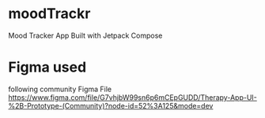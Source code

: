# moodTrackr
Mood Tracker App Built with Jetpack Compose


# Figma used
following community Figma File https://www.figma.com/file/G7vhjbW99sn6p6mCEpGUDD/Therapy-App-UI-%2B-Prototype-(Community)?node-id=52%3A125&mode=dev
